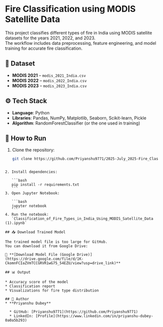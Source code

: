 # Fire Classification using MODIS Satellite Data

This project classifies different types of fire in India using MODIS satellite datasets for the years 2021, 2022, and 2023.  
The workflow includes data preprocessing, feature engineering, and model training for accurate fire classification.
## 📂 Dataset
- **MODIS 2021** – `modis_2021_India.csv`
- **MODIS 2022** – `modis_2022_India.csv`
- **MODIS 2023** – `modis_2023_India.csv`

## ⚙️ Tech Stack
- **Language**: Python
- **Libraries**: Pandas, NumPy, Matplotlib, Seaborn, Scikit-learn, Pickle
- **Algorithm**: RandomForestClassifier (or the one used in training)

## 🚀 How to Run
1. Clone the repository:
   ```bash
   git clone https://github.com/Priyanshu9771/2025-July_2025-Fire_Classification.git
````

2. Install dependencies:

   ```bash
   pip install -r requirements.txt
   ```
3. Open Jupyter Notebook:

   ```bash
   jupyter notebook
   ```
4. Run the notebook:
   `Classification_of_Fire_Types_in_India_Using_MODIS_Satellite_Data (1).ipynb`

## 📥 Download Trained Model

The trained model file is too large for GitHub.
You can download it from Google Drive:

🔗 **[Download Model File (Google Drive)](https://drive.google.com/file/d/1K-CkomnFCIaZVmTCCGRVR1wG75_54EZU/view?usp=drive_link)**

## 📊 Output

* Accuracy score of the model
* Classification report
* Visualizations for fire type distribution

## 📝 Author
* **Priyanshu Dubey**

  * GitHub: [Priyanshu9771](https://github.com/Priyanshu9771)
  * LinkedIn: [Profile](https://www.linkedin.com/in/priyanshu-dubey-0a0a5b293)
